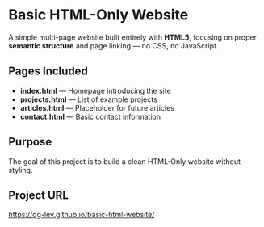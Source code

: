 # Basic HTML-Only Website

A simple multi-page website built entirely with **HTML5**, focusing on proper **semantic structure** and page linking — no CSS, no JavaScript.

## Pages Included

- **index.html** — Homepage introducing the site  
- **projects.html** — List of example projects  
- **articles.html** — Placeholder for future articles  
- **contact.html** — Basic contact information

## Purpose

The goal of this project is to build a clean HTML-Only website without styling.

## Project URL

https://dg-lev.github.io/basic-html-website/
